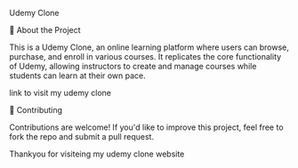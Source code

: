 Udemy Clone

🚀 About the Project

This is a Udemy Clone, an online learning platform where users can browse, purchase, and enroll in various courses. It replicates the core functionality of Udemy, allowing instructors to create and manage courses while students can learn at their own pace.

link to visit my udemy clone




🎯 Contributing

Contributions are welcome! If you'd like to improve this project, feel free to fork the repo and submit a pull request.

Thankyou for visiteing my udemy clone website

